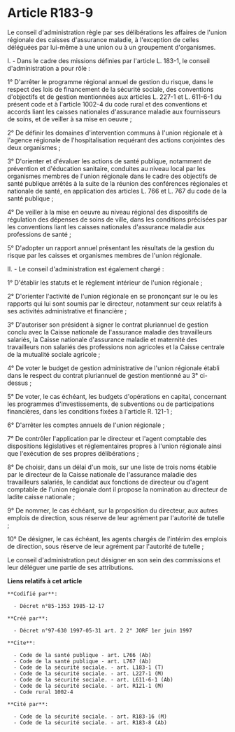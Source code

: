 # Article R183-9

Le conseil d'administration règle par ses délibérations les affaires de l'union régionale des caisses d'assurance maladie, à
l'exception de celles déléguées par lui-même à une union ou à un groupement d'organismes.

I. - Dans le cadre des missions définies par l'article L. 183-1, le conseil d'administration a pour rôle :

1° D'arrêter le programme régional annuel de gestion du risque, dans le respect des lois de financement de la sécurité
sociale, des conventions d'objectifs et de gestion mentionnées aux articles L. 227-1 et L. 611-6-1 du présent code et à
l'article 1002-4 du code rural et des conventions et accords liant les caisses nationales d'assurance maladie aux
fournisseurs de soins, et de veiller à sa mise en oeuvre ;

2° De définir les domaines d'intervention communs à l'union régionale et à l'agence régionale de l'hospitalisation requérant
des actions conjointes des deux organismes ;

3° D'orienter et d'évaluer les actions de santé publique, notamment de prévention et d'éducation sanitaire, conduites au
niveau local par les organismes membres de l'union régionale dans le cadre des objectifs de santé publique arrêtés à la suite
de la réunion des conférences régionales et nationale de santé, en application des articles L. 766 et L. 767 du code de la
santé publique ;

4° De veiller à la mise en oeuvre au niveau régional des dispositifs de régulation des dépenses de soins de ville, dans les
conditions précisées par les conventions liant les caisses nationales d'assurance maladie aux professions de santé ;

5° D'adopter un rapport annuel présentant les résultats de la gestion du risque par les caisses et organismes membres de
l'union régionale.

II. - Le conseil d'administration est également chargé :

1° D'établir les statuts et le règlement intérieur de l'union régionale ;

2° D'orienter l'activité de l'union régionale en se prononçant sur le ou les rapports qui lui sont soumis par le directeur,
notamment sur ceux relatifs à ses activités administrative et financière ;

3° D'autoriser son président à signer le contrat pluriannuel de gestion conclu avec la Caisse nationale de l'assurance
maladie des travailleurs salariés, la Caisse nationale d'assurance maladie et maternité des travailleurs non salariés des
professions non agricoles et la Caisse centrale de la mutualité sociale agricole ;

4° De voter le budget de gestion administrative de l'union régionale établi dans le respect du contrat pluriannuel de gestion
mentionné au 3° ci-dessus ;

5° De voter, le cas échéant, les budgets d'opérations en capital, concernant les programmes d'investissements, de subventions
ou de participations financières, dans les conditions fixées à l'article R. 121-1 ;

6° D'arrêter les comptes annuels de l'union régionale ;

7° De contrôler l'application par le directeur et l'agent comptable des dispositions législatives et réglementaires propres à
l'union régionale ainsi que l'exécution de ses propres délibérations ;

8° De choisir, dans un délai d'un mois, sur une liste de trois noms établie par le directeur de la Caisse nationale de
l'assurance maladie des travailleurs salariés, le candidat aux fonctions de directeur ou d'agent comptable de l'union
régionale dont il propose la nomination au directeur de ladite caisse nationale ;

9° De nommer, le cas échéant, sur la proposition du directeur, aux autres emplois de direction, sous réserve de leur agrément
par l'autorité de tutelle ;

10° De désigner, le cas échéant, les agents chargés de l'intérim des emplois de direction, sous réserve de leur agrément par
l'autorité de tutelle ;

Le conseil d'administration peut désigner en son sein des commissions et leur déléguer une partie de ses attributions.

**Liens relatifs à cet article**

	**Codifié par**:

	  - Décret n°85-1353 1985-12-17

	**Créé par**:

	  - Décret n°97-630 1997-05-31 art. 2 2° JORF 1er juin 1997

	**Cite**:

	  - Code de la santé publique - art. L766 (Ab)
	  - Code de la santé publique - art. L767 (Ab)
	  - Code de la sécurité sociale. - art. L183-1 (T)
	  - Code de la sécurité sociale. - art. L227-1 (M)
	  - Code de la sécurité sociale. - art. L611-6-1 (Ab)
	  - Code de la sécurité sociale. - art. R121-1 (M)
	  - Code rural 1002-4

	**Cité par**:

	  - Code de la sécurité sociale. - art. R183-16 (M)
	  - Code de la sécurité sociale. - art. R183-8 (Ab)
